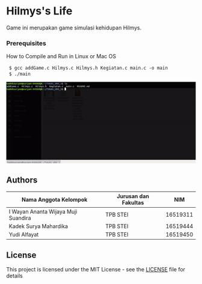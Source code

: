 # Hilmys's Life

Game ini merupakan game simulasi kehidupan Hilmys.

### Prerequisites

How to Compile and Run in Linux or Mac OS

```
 $ gcc addGame.c Hilmys.c Hilmys.h Kegiatan.c main.c -o main
 $ ./main
```
![](howtocompileandrun.gif)

## Authors
| Nama Anggota Kelompok               | Jurusan dan Fakultas | NIM      |
|-------------------------------------|----------------------|----------|
| I Wayan Ananta Wijaya Muji Suandira | TPB STEI             | 16519311 |
| Kadek Surya Mahardika               | TPB STEI             | 16519444 |
| Yudi Alfayat                        | TPB STEI             | 16519450 |

## License

This project is licensed under the MIT License - see the [LICENSE](LICENSE) file for details


